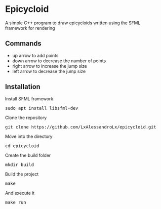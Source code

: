 # Epicycloid
A simple C++ program to draw epicycloids written using the SFML framework for rendering

## Commands
- up arrow to add points
- down arrow to decrease the number of points
- right arrow to increase the jump size
- left arrow to decrease the jump size

## Installation
Install SFML framework
<pre>
sudo apt install libsfml-dev
</pre>
Clone the repository
<pre>
git clone https://github.com/LxAlessandroLx/epicycloid.git
</pre>
Move into the directory
<pre>
cd epicycloid
</pre>
Create the build folder
<pre>
mkdir build
</pre>
Build the project
<pre>
make
</pre>
And execute it
<pre>
make run
</pre>
